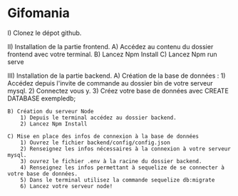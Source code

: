 # Gifomania

I) Clonez le dépot github.

II) Installation de la partie frontend.
    A) Accédez au contenu du dossier frontend avec votre terminal.
    B) Lancez Npm Install
    C) Lancez Npm run serve

III) Installation de la partie backend.
    A) Création de la base de données :
        1) Accédez depuis l'invite de commande au dossier bin de votre serveur mysql.
        2) Connectez vous y.
        3) Créez votre base de données avec CREATE DATABASE exempledb;

    B) Création du serveur Node
        1) Depuis le terminal accédez au dossier backend.
        2) Lancez Npm Install

    C) Mise en place des infos de connexion à la base de données
        1) Ouvrez le fichier backend/config/config.json
        2) Renseignez les infos nécessaires à la connexion à votre serveur mysql.
        3) ouvrez le fichier .env à la racine du dossier backend.
        4) Renseignez les infos permettant à sequelize de se connecter à votre base de données.
        5) Dans le terminal utilisez la commande sequelize db:migrate
        6) Lancez votre serveur node!


